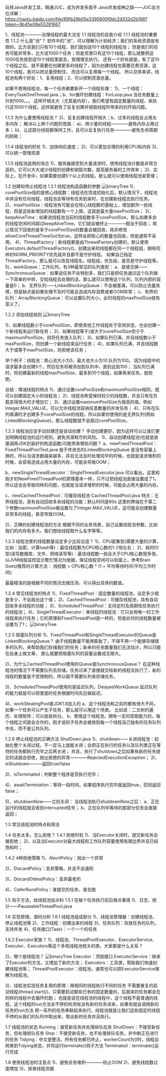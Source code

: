 玩转Java并发工具，精通JUC，成为并发多面手
Java并发成神之路——JUC全方位详解：
https://naotu.baidu.com/file/89fb28b05e3395800f9dc2d332d2b198?token=9b45e08e55281667

1、线程池————治理线程的最大法宝
1.1 线程池的自我介绍
1.1.1 线程池的重要性
1.1.2 什么是"池"？
软件中的"池"，可以理解为计划经济；我们的系统资源是有限的，比方说我们只有10个线程，我们就创造10个线程的线程池；
但是我们的任务可能非常多，比方说1000个任务；但是资源只有这10个线程，那么就要把这1000任务放到这10个线程里面去，我慢慢去执行。
还有一个好处就是，有了这10个线程之后，就不需要在创建更多的线程了，因为创建线程也需要花费资源，这10个线程，我可以把总量控制住，
而且可以复用每一个线程。
所以总体来讲，线程池有两个好处：1、复用线程；2、可以控制资源总量。

如果不使用线程池，每一个任务都要新开一个线程处理：
1)、一个线程：EveryTaskOneThread.java；b、for循环创建线程：ForLoop.java
当任务数量上升到1000。。。
这样开销太大（尤其是内存），我们希望有固定数量的线程，来执行这1000个线程，这样就避免了反复创建并销毁线程所带来的的开销问题。

1.1.3 为什么要使用线程池？
2)、反复创建线程开销大；b、过多的线程会占用太多内存；
解决以上两个问题的思路：
a)、用少量的线程————避免内存占用过多；
b)、让这部分线程都保持工作，且可以反复执行任务————避免生命周期的损耗；

1.1.4 线程池的好处
1)、加快响应速度；
2)、可以更加合理的利用CPU和内存
3)、可以统一管理资源

1.1.5 线程池适用的场合
1)、服务器接受到大量请求时，使用线程池计数是非常合适的，它可以大大减少线程的创建和销毁次数，提高服务器的工作效率；
2)、实际上，在开发中，如果需要创建5个以上的线程，那么就可以使用线程池来管理；

1.2 创建和停止线程池
1.2.1 线程池构造函数的参数
![binaryTree](../img/线程池构造函数的参数.png "binaryTree")
1)、corePoolSize指的是核心线程数：线程池在完成初始化后，默认情况下，线程池中并没有任何线程，线程池会等待有任务到来时，在创建新线程去执行任务。
2)、maxPoolSize：线程池有可能会在核心线程数的基础上，增加额外一些线程，但是这些新增加的线程数有一个上限，这就是最大量maxPoolSize；
3)、keepAliveTime：如果说线程池当前的线程数多于corePoolSize，那么如果多余的线程空闲时间超过keepAliveTime，它们就会被终止————相当于回收；
默认情况下回收的是多于corePoolSize的数量会被回收，除非修改allowCoreThreadTimeOut为true，这样会把核心的数量也回收，但是通常不采用。
4)、ThreadFactory：新线程都是由ThreadFactory创建的，默认使用Executors.defaultThreadFactory()，创建出来的线程都在同一个线程组，拥有同样的NORM_PRIORITY优先级并且都不是守护线程。
如果自己指定ThreadFactory，那么就可以改变线程名，线程组，优先级，是否是守护线程等。
5)、workQueue：工作队列，有3种最常见的队列类型：
 a、直接交换——SynchronousQueue：如果说任务不会特别多，我们只是把任务通过这个队列做一下简单的中转，交给线程去处理的话，那么就可以使用这个队列，队列内部的容量是0；
 b、无界队列——LinkedBlockingQueue：不会被塞满，可以防止流量突增，但是缺点是如果处理不及时可能会造成内存浪费或者OOM异常；
 c、有界的队列：ArrayBlockingQueue：可以设置队列大小，此时线程的maxPoolSize就有意义了。

1.2.2 添加线程规则
![binaryTree](../img/添加线程规则.png "binaryTree")

1)、如果线程数小于corePoolSize，即使其他工作线程处于空闲状态，也会创建一个新线程来运行新任务；
2)、如果线程等于(或大于)corePoolSize但少于maximumPoolSize，则将任务放入队列；
3)、如果队列已满，并且线程数小于maxPoolSize，则创建一个新线程来运行任务；
4)、如果队列已满，并且线程数大于或等于maxPoolSize，则拒绝该任务；

举个例子：线程池：核心池大小为5，最大池大小为10.队列为100。
因为线程中的请求最多会创建5个，然后任务将被添加到队列中，直到达到100；
当队列已满时，将创建最新的线程maxPoolSize，最多到10个线程，如果再来任务，就拒绝。

总结：增减线程的特点
1)、通过设置corePooSize和maximumPoolSize相同，就可以创建固定大小的线程池；
2)、线程池希望保持较少的线程数，并且只有在负载变得很大时才增加它；
3)、通过设置maximumPoolSize为很高的值，例如Integer.MAX_VALUE，可以允许线程池容纳任意数量的并发任务；
4)、只有在队列填满时才创建多于corePoolSize的线程，所以如果你使用的是无界队列(例如LinkedBlockingQueue)，那么线程数就不会超过corePoolSize。

1.2.3 线程池应该手动创建还是自动创建？
手动创建更好，因为这样可以让我们更加明确线程池的运行规则，避免资源耗尽的风险。
1)、自动创建线程池(也就是直接调用JDK封装好的构造函数)可能带来哪些问题？
a、newFixedThreadPool：FixedThreadPoolTest.java
 由于传进去的LinkedBlockingQueue 是没有容量上限的，所以当请求数越来越多，并且无法及时处理完毕的时候，也就是请求堆积的时候，会容易造成占用大量的内存，可能会导致OOM；

b、newSingleThreadExecutor：SingleThreadExecutor.java
 可以看出，这里和刚才的NewFixedThreadPool的原理基本一样，只不过把线程池直接设置成了1，所以这也会导致同样的问题，也就是当请求堆积的时候，可能会占用大量的内存。
 
c、newCachedThreadPool：可缓存线程池 CachedThreadPool.java
 特点：无界线程池，具有自动回收多余线程的功能；默认时间是60s
 这里的弊端在于第二个参数maximumPoolSize被设置为了Integer.MAX_VALUE，这可能会创建数量非常多的线程，甚至导致OOM。

2)、正确的创建线程池的方法
根据不同的业务场景，自己设置线程池参数，比如我们的内存有多大，我们想给线程取什么名字等等。

1.2.3 线程池里的线程数量设定多少比较合适？
1)、CPU密集型(需要大量的计算，比如：加密，计算hash等)：最佳线程数为CPU核心数的1-2倍左右；
2)、耗时IO型(读写数据库、文件、网络读写等)：最佳线程数一般会大于CPU核心数很多倍，以JVM线程监控显示繁忙情况为依据，保证线程空闲可以衔接上，参考Brain Goetz推荐的计算方法：
线程数 = CPU核心数 * (1 + 平均等待时间/平均工作时间);

最最精准的是根据不同的情况去做压测，可以得出具体的数值。

1.2.4 常见线程池的特点
1)、FixedThreadPool：固定数量的线程池，设定多少就是多少，不会超出这个值；
2)、CachedThreadPool：可缓存线程池，具有自动回收多余线程的功能；
3)、ScheduledThreadPool：支持定时及周期性任务执行的线程池；
4)、SingleThreadExecutor：单线程的线程池：它只会用唯一的工作线程来执行任务；它的原理和FixedThreadPool是一样的，但是此时的线程数量被设置为了1；
![binaryTree](../img/线程池的构造函数的参数.png "binaryTree")

1.2.5 阻塞队列分析
1)、FixedThreadPool和SingleThreadExecutor的Queue是LinkedBlockingQueue？
由于线程数量不能再膨胀了，不得不用一个能够存储很多的队列，来帮助我们存储我们的任务；新来的任务数量我们无法估计，所以只能在自身上做文章，
那么就要把阻塞队列的容量设置成无限大。

2)、为什么CachedThreadPool使用的Queue是SynchronousQueue？
在这种线程池的情况下不需要队列去存储，任务过来了直接就交给新的线程去执行了，新的线程的数量是不受限制的，所以就不需要队列来存储任务。

3)、ScheduledThreadPool使用的是延迟队列，DelayedWorkQueue
延迟队列的能力就是可以把里面的任务根据时间先后做延迟。

4)、workStealingPool是JDK1.8加入的
a、这个线程池和之前的都有很大不同，如果一个任务可以产生子任务，那么就可以用这个场景。
比如说：二叉树的遍历、处理矩阵；可以层层拆分。
b、使用这个线程池，拥有一定的窃取能力的，每个线程之间是会合作的，刚才说的子任务会被放到每一个线程自己独有的任务队列中去，而不是公共队列。

1.2.6 停止线程池的正确方法 ShutDown.java
1)、shutdown——关闭线程池：初始化整个关闭过程，不一定马上就能关闭；会把正在执行的任务以及队列里正在等待的任务都执行完毕之后再关闭；
并且，执行了shutdown之后如果有新的任务提交的话就会拒绝，抛出拒绝的异常————RejectedExecutionException；
2)、isShutdown———返回true/false

3)、isTerminated：判断整个程序是否执行完毕；

4)、awaitTermination：等待一段时间，如果程序执行完毕就返回true，否则返回false；

5)、shutdownNow——立刻关闭：
当线程池执行shutdownNow之后：
a、正在运行的线程就会收到interrupted信号；
b、正在队列中等待的那部分任务会直接返回；

1.3 常见线程池的特点和用法

1.4 任务太多，怎么拒绝？
1.4.1 拒绝时机
1)、当Executor关闭时，提交新任务会被拒绝；
2)、以及当Executor对最大线程和工作队列容量使用有限边界并且已经饱和时；

1.4.2 4种拒绝策略
1)、AbortPolicy：抛出一个异常

2)、DiscardPolicy：丢弃策略，并且不会通知

3)、DiscardOldestPolicy：丢弃最老的

4)、CallerRunsPolicy：谁提交的任务，谁去跑

1.5 钩子方法，给线程池加点料
1.5.1 在每个任务执行前后做点事情
1)、日志、统计——PauseableThreadPool.java

1.6 实现原理，源码分析
1.6.1 线程池组成部分
1)、线程池管理器：创建线程池，停止线程池等
2)、工作线程：创建出来的线程
3)、任务队列：存放任务的队列，支持并发
4)、任务接口(Task)：一个一个的任务

1.6.2 Executor家族？
1)、线程池、ThreadPoolExecutor、ExecutorService、Executor、Executors等这个多核线程池相关的类，大家都是什么关系？

2)、哪个是线程池？
![binaryTree](../img/哪个是线程池.png "binaryTree")
Executor：顶层接口
ExecutorService：继承了Executor的方法，又增加了新的方法；
Executors：工具类，帮助我们快速创建线程池等；
ThreadPoolExecutor：线程池，通常也可以把ExecutorService理解为线程池。

3)、线程池实现任务复用的原理：用相同的线程执行不同的任务
不需要重复的启动线程(thread.start())，只需要启动那些已有的固定数量的，后面来的任务都会在同样的线程中去循环的跑；
也就是说在线程池的线程中，这个线程不是普通的线程，这个线程的run方法会不停的检测有没有新的任务进来，如果有就会调用新的任务的run方法
把一系列的任务串联起来执行，线程池就是让我们这些固定的线程不停的从我们的队列中取出来，取出新的任务并且执行。

1.7 线程池的状态
Running：接受新任务并处理排队任务
ShutDown：不接受新任务，但处理排队任务
Stop：不接受新任务，也不处理排队任务，并中断正在进行的任务
Tidying：中文是整洁，所有任务都已终止，workerCount为0时，线程会转换到Tidying状态，并将运行terminate()钩子方法
Terminated：terminate()运行完成

1.8 使用线程池的注意点
1)、避免任务堆积————防止OOM
2)、避免线程数过度增加
3)、排查线程测漏